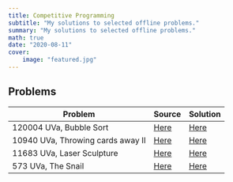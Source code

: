 ```yaml
---
title: Competitive Programming
subtitle: "My solutions to selected offline problems."
summary: "My solutions to selected offline problems."
math: true
date: "2020-08-11"
cover:
    image: "featured.jpg"
---
```


## Problems

| Problem      | Source | Solution  |
|--------------|----    |-------|
| 120004 UVa, Bubble Sort | [Here](https://onlinejudge.org/index.php?option=com_onlinejudge&Itemid=8&page=show_problem&problem=3155) | [Here](/competitive-prog-post/bubble-sort)|
| 10940 UVa, Throwing cards away II | [Here](https://onlinejudge.org/index.php?option=com_onlinejudge&Itemid=8&page=show_problem&problem=1881) | [Here](/competitive-prog-post/throwing-cards)|
| 11683 UVa, Laser Sculpture | [Here](https://onlinejudge.org/index.php?option=com_onlinejudge&Itemid=8&page=show_problem&problem=2730) | [Here](/competitive-prog-post/laser-sclupture)|
| 573 UVa, The Snail | [Here](https://onlinejudge.org/index.php?option=onlinejudge&Itemid=8&page=show_problem&problem=514) | [Here](/competitive-prog-post/the-snail) |
